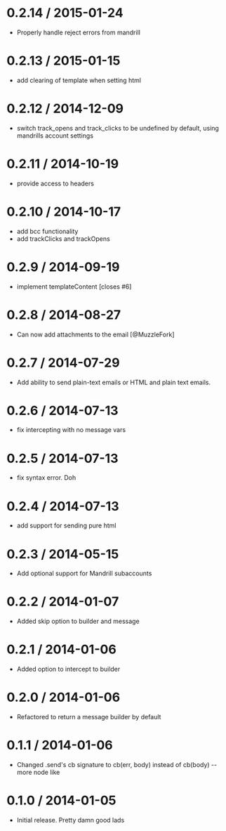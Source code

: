 
0.2.14 / 2015-01-24
==================

  * Properly handle reject errors from mandrill

0.2.13 / 2015-01-15
==================

  * add clearing of template when setting html

0.2.12 / 2014-12-09
==================

  * switch track_opens and track_clicks to be undefined by default, using mandrills account settings

0.2.11 / 2014-10-19 
==================

 * provide access to headers

0.2.10 / 2014-10-17 
==================

 * add bcc functionality
 * add trackClicks and trackOpens

0.2.9 / 2014-09-19 
==================

 * implement templateContent [closes #6]

0.2.8 / 2014-08-27 
==================

 * Can now add attachments to the email [@MuzzleFork]

0.2.7 / 2014-07-29 
==================

 * Add ability to send plain-text emails or HTML and plain text emails.

0.2.6 / 2014-07-13 
==================

 * fix intercepting with no message vars

0.2.5 / 2014-07-13 
==================

 * fix syntax error. Doh

0.2.4 / 2014-07-13 
==================

 * add support for sending pure html

0.2.3 / 2014-05-15 
==================

 * Add optional support for Mandrill subaccounts

0.2.2 / 2014-01-07 
==================

 * Added skip option to builder and message

0.2.1 / 2014-01-06 
==================

 * Added option to intercept to builder

0.2.0 / 2014-01-06 
==================

 * Refactored to return a message builder by default

0.1.1 / 2014-01-06 
==================

 * Changed .send's cb signature to cb(err, body) instead of cb(body) -- more node like

0.1.0 / 2014-01-05 
==================

 * Initial release. Pretty damn good lads
